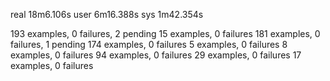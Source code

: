 real    18m6.106s
user    6m16.388s
sys     1m42.354s

193 examples, 0 failures, 2 pending
15 examples, 0 failures
181 examples, 0 failures, 1 pending
174 examples, 0 failures
5 examples, 0 failures
8 examples, 0 failures
94 examples, 0 failures
29 examples, 0 failures
17 examples, 0 failures

